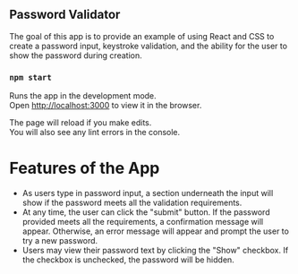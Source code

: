 ## Password Validator

The goal of this app is to provide an example of using React and CSS to create a password input, keystroke validation, and the ability for the user to show the password during creation.

### `npm start`

Runs the app in the development mode.<br />
Open [http://localhost:3000](http://localhost:3000) to view it in the browser.

The page will reload if you make edits.<br />
You will also see any lint errors in the console.

# Features of the App
 - As users type in password input, a section underneath the input will show if the password meets all the validation requirements.
 - At any time, the user can click the "submit" button. If the password provided meets all the requirements, a confirmation message will appear. Otherwise, an error message will appear and prompt the user to try a new password.
 - Users may view their password text by clicking the "Show" checkbox. If the checkbox is unchecked, the password will be hidden.